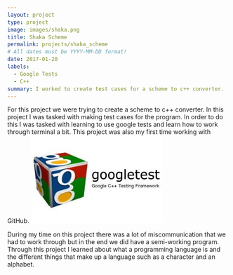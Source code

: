 ```yaml
---
layout: project
type: project
image: images/shaka.png
title: Shaka Scheme
permalink: projects/shaka_scheme
# All dates must be YYYY-MM-DD format!
date: 2017-01-20
labels:
  - Google Tests
  - C++
summary: I worked to create test cases for a scheme to c++ converter.
---
```


For this project we were trying to create a scheme to c++ converter. In this project I was tasked with making test cases for the program. In order to do this I was tasked with learning to use google tests and learn how to work through terminal a bit. This project was also my first time working with GitHub.
<img class="ui medium left circular floated image" src="../images/googletests.jpg">

During my time on this project there was a lot of miscommunication that we had to work through but in the end we did have a semi-working program. Through this project I learned about what a programming language is and the different things that make up a language such as a character and an alphabet.


